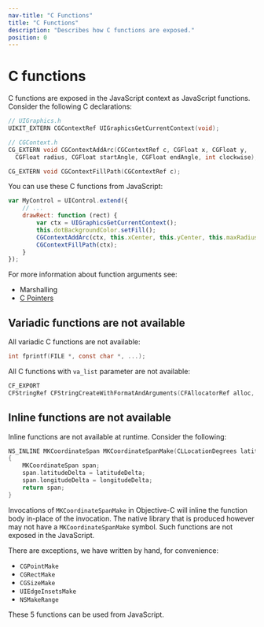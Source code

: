 ```yaml
---
nav-title: "C Functions"
title: "C Functions"
description: "Describes how C functions are exposed."
position: 0
---
```


# C functions
C functions are exposed in the JavaScript context as JavaScript functions.
Consider the following C declarations:
```objective-c
// UIGraphics.h
UIKIT_EXTERN CGContextRef UIGraphicsGetCurrentContext(void);

// CGContext.h
CG_EXTERN void CGContextAddArc(CGContextRef c, CGFloat x, CGFloat y,
  CGFloat radius, CGFloat startAngle, CGFloat endAngle, int clockwise);

CG_EXTERN void CGContextFillPath(CGContextRef c);
```

You can use these C functions from JavaScript:
```javascript
var MyControl = UIControl.extend({
    // ...
    drawRect: function (rect) {
        var ctx = UIGraphicsGetCurrentContext();
        this.dotBackgroundColor.setFill();
        CGContextAddArc(ctx, this.xCenter, this.yCenter, this.maxRadius, 0, Math.PI * 2, 0);
        CGContextFillPath(ctx);
    }
});
```

For more information about function arguments see:
 * Marshalling
 * [C Pointers](C-Pointers.md)

## Variadic functions are not available
All variadic C functions are not available:
```objective-c
int fprintf(FILE *, const char *, ...);
```

All C functions with `va_list` parameter are not available:
```objective-c
CF_EXPORT
CFStringRef CFStringCreateWithFormatAndArguments(CFAllocatorRef alloc, CFDictionaryRef formatOptions, CFStringRef format, va_list arguments) CF_FORMAT_FUNCTION(3,0);
```

## Inline functions are not available
Inline functions are not available at runtime. Consider the following:
```objective-c
NS_INLINE MKCoordinateSpan MKCoordinateSpanMake(CLLocationDegrees latitudeDelta, CLLocationDegrees longitudeDelta)
{
    MKCoordinateSpan span;
    span.latitudeDelta = latitudeDelta;
    span.longitudeDelta = longitudeDelta;
    return span;
}
```

Invocations of `MKCoordinateSpanMake` in Objective-C will inline the function body in-place of the invocation. The native library that is produced however may not have a `MKCoordinateSpanMake` symbol. Such functions are not exposed in the JavaScript.

There are exceptions, we have written by hand, for convenience:
 * `CGPointMake`
 * `CGRectMake`
 * `CGSizeMake`
 * `UIEdgeInsetsMake`
 * `NSMakeRange`

These 5 functions can be used from JavaScript.
